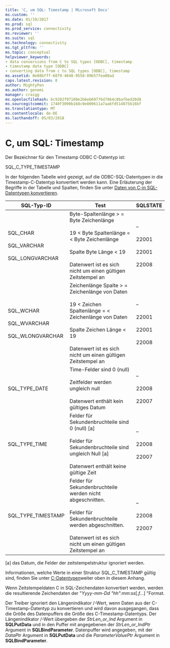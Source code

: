 ```yaml
---
title: 'C, um SQL: Timestamp | Microsoft Docs'
ms.custom: ''
ms.date: 01/19/2017
ms.prod: sql
ms.prod_service: connectivity
ms.reviewer: ''
ms.suite: sql
ms.technology: connectivity
ms.tgt_pltfrm: ''
ms.topic: conceptual
helpviewer_keywords:
- data conversions from C to SQL types [ODBC], timestamp
- timestamp data type [ODBC]
- converting data from c to SQL types [ODBC], timestamp
ms.assetid: 0e08bfff-68f9-4648-9558-09b57fea08ad
caps.latest.revision: 8
author: MightyPen
ms.author: genemi
manager: craigg
ms.openlocfilehash: bc9202f97100e2b6eb69776d7864c8bafbed20d8
ms.sourcegitcommit: 1740f3090b168c0e809611a7aa6fd514075616bf
ms.translationtype: MT
ms.contentlocale: de-DE
ms.lasthandoff: 05/03/2018
---
```

# <a name="c-to-sql-timestamp"></a>C, um SQL: Timestamp
Der Bezeichner für den Timestamp ODBC C-Datentyp ist:  
  
 SQL_C_TYPE_TIMESTAMP  
  
 In der folgenden Tabelle wird gezeigt, auf die ODBC-SQL-Datentypen in die Timestamp-C-Datentyp konvertiert werden kann. Eine Erläuterung der Begriffe in der Tabelle und Spalten, finden Sie unter [Daten von C-in SQL-Datentypen konvertieren](../../../odbc/reference/appendixes/converting-data-from-c-to-sql-data-types.md).  
  
|SQL-Typ-ID|Test|SQLSTATE|  
|-------------------------|----------|--------------|  
|SQL_CHAR<br /><br /> SQL_VARCHAR<br /><br /> SQL_LONGVARCHAR|Byte-Spaltenlänge > = Byte Zeichenlänge<br /><br /> 19 < Byte Spaltenlänge = < Byte Zeichenlänge<br /><br /> Spalte Byte Länge < 19<br /><br /> Datenwert ist es sich nicht um einen gültigen Zeitstempel an|–<br /><br /> 22001<br /><br /> 22001<br /><br /> 22008|  
|SQL_WCHAR<br /><br /> SQL_WVARCHAR<br /><br /> SQL_WLONGVARCHAR|Zeichenlänge Spalte > = Zeichenlänge von Daten<br /><br /> 19 < Zeichen Spaltenlänge = < Zeichenlänge von Daten<br /><br /> Spalte Zeichen Länge < 19<br /><br /> Datenwert ist es sich nicht um einen gültigen Zeitstempel an|–<br /><br /> 22001<br /><br /> 22001<br /><br /> 22008|  
|SQL_TYPE_DATE|Time-Felder sind 0 (null)<br /><br /> Zeitfelder werden ungleich null<br /><br /> Datenwert enthält kein gültiges Datum|–<br /><br /> 22008<br /><br /> 22007|  
|SQL_TYPE_TIME|Felder für Sekundenbruchteile sind 0 (null) [a]<br /><br /> Felder für Sekundenbruchteile sind ungleich Null [a]<br /><br /> Datenwert enthält keine gültige Zeit|–<br /><br /> 22008<br /><br /> 22007|  
|SQL_TYPE_TIMESTAMP|Felder für Sekundenbruchteile werden nicht abgeschnitten.<br /><br /> Felder für Sekundenbruchteile werden abgeschnitten.<br /><br /> Datenwert ist es sich nicht um einen gültigen Zeitstempel an|–<br /><br /> 22008<br /><br /> 22007|  
  
 [a] das Datum, die Felder der zeitstempelstruktur ignoriert werden.  
  
 Informationen, welche Werte in einer Struktur SQL_C_TIMESTAMP gültig sind, finden Sie unter [C-Datentypen](../../../odbc/reference/appendixes/c-data-types.md)weiter oben in diesem Anhang.  
  
 Wenn Zeitstempeldaten C in SQL-Zeichendaten konvertiert werden, werden die resultierende Zeichendaten der "*Yyyy*-*mm*-*Dd* *"hh"*:*mm*:*ss*[.*f...*] "Format.  
  
 Der Treiber ignoriert den Längenindikator /-Wert, wenn Daten aus der C-Timestamp-Datentyp zu konvertieren und wird davon ausgegangen, dass die Größe des Datenpuffers die Größe des C-Timestamp-Datentyps. Der Längenindikator /-Wert übergeben der *StrLen_or_Ind* Argument in **SQLPutData** und in den Puffer mit angegebenen der *StrLen_or_IndPtr* Argument in **SQLBindParameter**. Datenpuffer wird angegeben, mit der *DataPtr* Argument in **SQLPutData** und die *ParameterValuePtr* Argument in **SQLBindParameter**.
